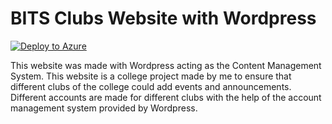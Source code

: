 # BITS Clubs Website with Wordpress

[![Deploy to Azure](http://azuredeploy.net/deploybutton.png)](https://azuredeploy.net/)

This website was made with Wordpress acting as the Content Management System. This website is a college project made by me to ensure that different clubs of the college could add events and announcements. Different accounts are made for different clubs with the help of the account management system provided by Wordpress.
